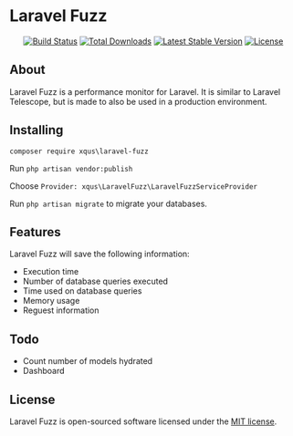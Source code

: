 Laravel Fuzz
=============

<p align="center">
<a href="https://github.com/xqus/laravel-fuzz/actions"><img src="https://github.com/xqus/laravel-fuzz/workflows/Laravel%20Mockery/badge.svg" alt="Build Status"></a>
<a href="https://packagist.org/packages/xqus/laravel-fuzz"><img src="https://poser.pugx.org/xqus/laravel-fuzz/d/total.svg" alt="Total Downloads"></a>
<a href="https://packagist.org/packages/xqus/laravel-fuzz"><img src="https://poser.pugx.org/xqus/laravel-fuzz/v/stable.svg" alt="Latest Stable Version"></a>
<a href="https://packagist.org/packages/xqus/laravel-fuzz"><img src="https://poser.pugx.org/xqus/laravel-fuzz/license.svg" alt="License"></a>
</p>

About
------
Laravel Fuzz is a performance monitor for Laravel. It is similar to Laravel
Telescope, but is made to also be used in a production environment.


Installing
----------
`composer require xqus\laravel-fuzz`

Run `php artisan vendor:publish`

Choose `Provider: xqus\LaravelFuzz\LaravelFuzzServiceProvider`

Run `php artisan migrate` to migrate your databases.

Features
--------
Laravel Fuzz will save the following information:
- Execution time
- Number of database queries executed
- Time used on database queries
- Memory usage
- Reguest information

Todo
----
- Count number of models hydrated
- Dashboard

License
-------
Laravel Fuzz is open-sourced software licensed under the [MIT license](license.md).
